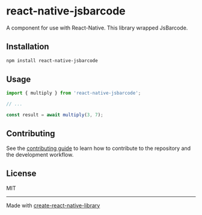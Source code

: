 # react-native-jsbarcode

A <Barcode/> component for use with React-Native. This library wrapped JsBarcode.

## Installation

```sh
npm install react-native-jsbarcode
```

## Usage

```js
import { multiply } from 'react-native-jsbarcode';

// ...

const result = await multiply(3, 7);
```

## Contributing

See the [contributing guide](CONTRIBUTING.md) to learn how to contribute to the repository and the development workflow.

## License

MIT

---

Made with [create-react-native-library](https://github.com/callstack/react-native-builder-bob)
